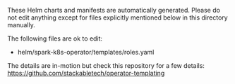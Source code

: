 These Helm charts and manifests are automatically generated.
Please do not edit anything except for files explicitly mentioned below in this
directory manually.

The following files are ok to edit:

- helm/spark-k8s-operator/templates/roles.yaml

The details are in-motion but check this repository for a few details:
<https://github.com/stackabletech/operator-templating>

